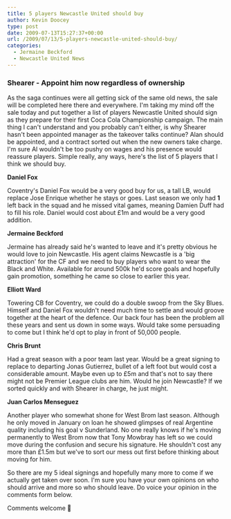 ```yaml
---
title: 5 players Newcastle United should buy
author: Kevin Doocey
type: post
date: 2009-07-13T15:27:37+00:00
url: /2009/07/13/5-players-newcastle-united-should-buy/
categories:
  - Jermaine Beckford
  - Newcastle United News
---
```


### Shearer - Appoint him now regardless of ownership

As the saga continues were all getting sick of the same old news, the sale will be completed here there and everywhere. I'm taking my mind off the sale today and put together a list of players Newcastle United should sign as they prepare for their first Coca Cola Championship campaign. The main thing I can't understand and you probably can't either, is why Shearer hasn't been appointed manager as the takeover talks continue? Alan should be appointed, and a contract sorted out when the new owners take charge. I'm sure Al wouldn't be too pushy on wages and his presence would reassure players. Simple really, any ways, here's the list of 5 players that I think we should buy.

**Daniel Fox**

Coventry's Daniel Fox would be a very good buy for us, a tall LB, would replace Jose Enrique whether he stays or goes. Last season we only had **1** left back in the squad and he missed vital games, meaning Damien Duff had to fill his role. Daniel would cost about £1m and would be a very good addition.

**Jermaine Beckford**

Jermaine has already said he's wanted to leave and it's pretty obvious he would love to join Newcastle. His agent claims Newcastle is a 'big attraction' for the CF and we need to buy players who want to wear the Black and White. Available for around 500k he'd score goals and hopefully gain promotion, something he came so close to earlier this year.

**Elliott Ward**

Towering CB for Coventry, we could do a double swoop from the Sky Blues. Himself and Daniel Fox wouldn't need much time to settle and would groove together at the heart of the defence. Our back four has been the problem all these years and sent us down in some ways. Would take some persuading to come but I think he'd opt to play in front of 50,000 people.

**Chris Brunt**

Had a great season with a poor team last year. Would be a great signing to replace to departing Jonas Gutierrez, bullet of a left foot but would cost a considerable amount. Maybe even up to £5m and that's not to say there might not be Premier League clubs are him. Would he join Newcastle? If we sorted quickly and with Shearer in charge, he just might.

**Juan Carlos Menseguez**

Another player who somewhat shone for West Brom last season. Although he only moved in January on loan he showed glimpses of real Argentine quality including his goal v Sunderland. No one really knows if he's moving permanently to West Brom now that Tony Mowbray has left so we could move during the confusion and secure his signature. He shouldn't cost any more than £1.5m but we've to sort our mess out first before thinking about moving for him.

So there are my 5 ideal signings and hopefully many more to come if we actually get taken over soon. I'm sure you have your own opinions on who should arrive and more so who should leave. Do voice your opinion in the comments form below.

Comments welcome 🙂
